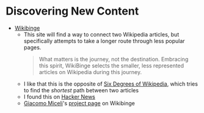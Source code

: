 # Discovering New Content

- [Wikibinge](https://www.wikibinge.com/)
  - This site will find a way to connect two Wikipedia articles, but
    specifically attempts to take a longer route through less popular pages.
    > What matters is the journey, not the destination. Embracing this spirit,
    > WikiBinge selects the smaller, less represented articles on Wikipedia
    > during this journey.
  - I like that this is the opposite of
    [Six Degrees of Wikipedia](https://www.sixdegreesofwikipedia.com/), which
    tries to find the _shortest_ path between two articles
  - I found this on [Hacker News](https://news.ycombinator.com/item?id=35572434)
  - [Giacomo Miceli](https://www.jamez.it/)'s
    [project page](https://www.jamez.it/project/wikibinge/) on Wikibinge

